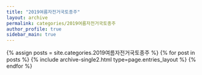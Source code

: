 ```yaml
---
title: "2019여름자전거국토종주"
layout: archive
permalink: categories/2019여름자전거국토종주
author_profile: true
sidebar_main: true
---
```


{% assign posts = site.categories.2019여름자전거국토종주 %}
{% for post in posts %} {% include archive-single2.html type=page.entries_layout %} {% endfor %}